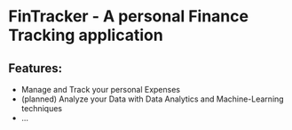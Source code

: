 # FinTracker - A personal Finance Tracking application

## Features:
- Manage and Track your personal Expenses
- (planned) Analyze your Data with Data Analytics and Machine-Learning techniques
- ...